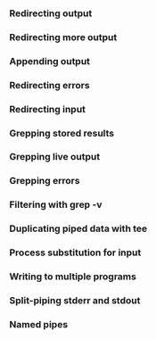 ### Redirecting output

### Redirecting more output

### Appending output

### Redirecting errors

### Redirecting input

### Grepping stored results

### Grepping live output

### Grepping errors

### Filtering with grep -v

### Duplicating piped data with tee

### Process substitution for input

### Writing to multiple programs

### Split-piping stderr and stdout

### Named pipes
